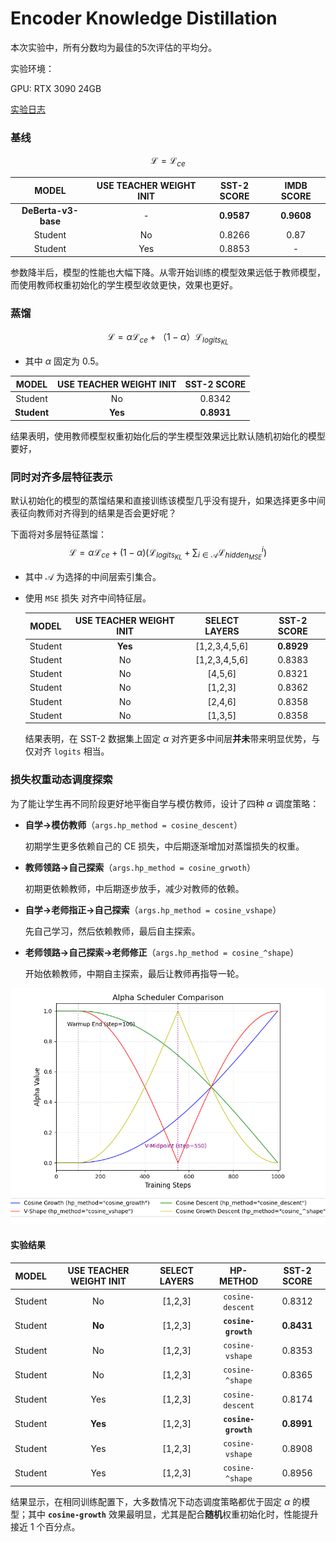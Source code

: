 # Encoder Knowledge Distillation



本次实验中，所有分数均为最佳的5次评估的平均分。

实验环境：

GPU: RTX 3090 24GB

[实验日志]([Knowledge-Distillation](https://swanlab.cn/@lxxing666/Knowledge-Distillation/overview))

### 基线

$$
\mathcal{L}=\mathcal{L}_{ce}
$$



|        MODEL        | USE TEACHER WEIGHT INIT | SST-2 SCORE | IMDB SCORE |
| :-----------------: | :---------------------: | :---------: | :--------: |
| **DeBerta-v3-base** |            -            | **0.9587**  | **0.9608** |
|       Student       |           No            |   0.8266    |    0.87    |
|       Student       |           Yes           |   0.8853    |     -      |

参数降半后，模型的性能也大幅下降。从零开始训练的模型效果远低于教师模型，而使用教师权重初始化的学生模型收敛更快，效果也更好。

### 蒸馏

$$
\mathcal{L}=\alpha \mathcal{L}_{ce} + （1-\alpha） \mathcal{L}_{logits_{KL}}
$$

- 其中 $\alpha$ 固定为 0.5。

|    MODEL    | USE TEACHER WEIGHT INIT | SST-2 SCORE |
| :---------: | :---------------------: | :---------: |
|   Student   |           No            |   0.8342    |
| **Student** |         **Yes**         | **0.8931**  |

结果表明，使用教师模型权重初始化后的学生模型效果远比默认随机初始化的模型要好，

### 同时对齐多层特征表示

默认初始化的模型的蒸馏结果和直接训练该模型几乎没有提升，如果选择更多中间表征向教师对齐得到的结果是否会更好呢？

下面将对多层特征蒸馏：
$$
\mathcal{L}=\alpha \mathcal{L}_{ce} + (1-\alpha)(\mathcal{L}_{logits_{KL}}+\sum_{i\in \mathcal{A}} \mathcal{L}_{hidden_{MSE}}^i)
$$

- 其中 $\mathcal{A}$ 为选择的中间层索引集合。

- 使用 `MSE` 损失 对齐中间特征层。

  |  MODEL  | USE TEACHER WEIGHT INIT | SELECT LAYERS | SST-2 SCORE |
  | :-----: | :---------------------: | :-----------: | :---------: |
  | Student |         **Yes**         | [1,2,3,4,5,6] | **0.8929**  |
  | Student |           No            | [1,2,3,4,5,6] |   0.8383    |
  | Student |           No            |    [4,5,6]    |   0.8321    |
  | Student |           No            |    [1,2,3]    |   0.8362    |
  | Student |           No            |    [2,4,6]    |   0.8358    |
  | Student |           No            |    [1,3,5]    |   0.8358    |
  
  结果表明，在 SST-2 数据集上固定 $\alpha$ 对齐更多中间层**并未**带来明显优势，与仅对齐 `logits` 相当。
  

### 损失权重动态调度探索

为了能让学生再不同阶段更好地平衡自学与模仿教师，设计了四种 $\alpha$ 调度策略：

- **自学$\rightarrow$模仿教师**（`args.hp_method = cosine_descent`）

  初期学生更多依赖自己的 CE 损失，中后期逐渐增加对蒸馏损失的权重。

- **教师领路$\rightarrow$自己探索**（`args.hp_method = cosine_grwoth`）

  初期更依赖教师，中后期逐步放手，减少对教师的依赖。

- **自学$\rightarrow$老师指正$\rightarrow$自己探索**（`args.hp_method = cosine_vshape`）

  先自己学习，然后依赖教师，最后自主探索。

- **老师领路$\rightarrow$自己探索$\rightarrow$老师修正**（`args.hp_method = cosine_^shape`）

  开始依赖教师，中期自主探索，最后让教师再指导一轮。

![alpha](./figures/alpha_schedule_comparison.png)

#### 实验结果

|  MODEL  | USE TEACHER WEIGHT INIT | SELECT LAYERS | HP-METHOD | SST-2 SCORE |
| :-----: | :----------: | :---------: | :-----: | :-----: |
| Student |     No      |   [1,2,3]   |   `cosine-descent`   |   0.8312   |
| Student |     **No**     | [1,2,3] | **`cosine-growth`** | **0.8431** |
| Student | No | [1,2,3] | `cosine-vshape` | 0.8353 |
| Student | No | [1,2,3] | `cosine-^shape` | 0.8365 |
| Student | Yes | [1,2,3] | `cosine-descent` | 0.8174 |
| Student | **Yes** | [1,2,3] | **`cosine-growth`** | **0.8991** |
| Student | Yes | [1,2,3] | `cosine-vshape` | 0.8908 |
| Student | Yes | [1,2,3] | `cosine-^shape` | 0.8956 |

结果显示，在相同训练配置下，大多数情况下动态调度策略都优于固定 $\alpha$ 的模型；其中 **`cosine-growth`** 效果最明显，尤其是配合**随机**权重初始化时，性能提升接近 1 个百分点。
